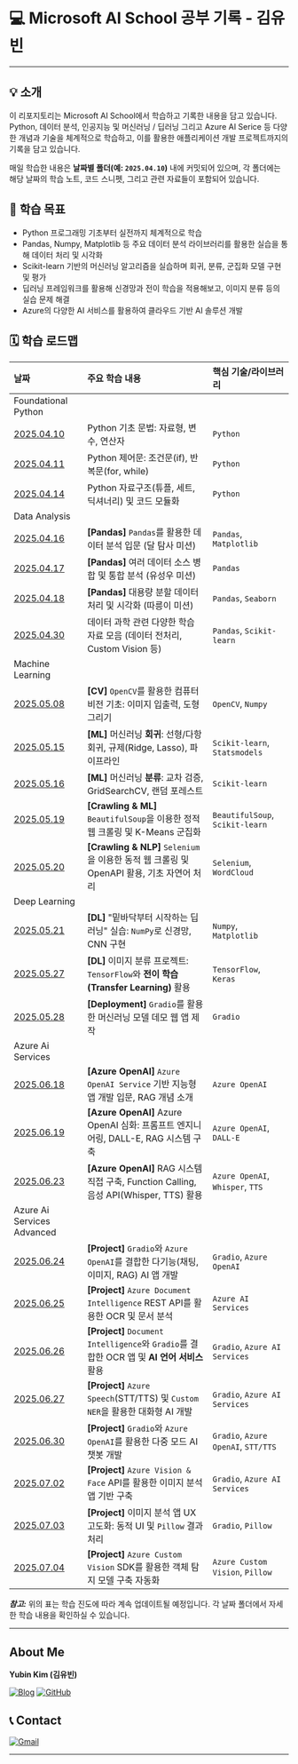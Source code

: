 # 💻 Microsoft AI School 공부 기록 - 김유빈

---

## 💡 소개

이 리포지토리는 Microsoft AI School에서 학습하고 기록한 내용을 담고 있습니다. Python, 데이터 분석, 인공지능 및 머신러닝 / 딥러닝 그리고 Azure AI Serice 등 다양한 개념과 기술을 체계적으로 학습하고, 이를 활용한 애플리케이션 개발 프로젝트까지의 기록을 담고 있습니다.

매일 학습한 내용은 **날짜별 폴더(예: `2025.04.10`)** 내에 커밋되어 있으며, 각 폴더에는 해당 날짜의 학습 노트, 코드 스니펫, 그리고 관련 자료들이 포함되어 있습니다.

## 🎯 학습 목표

- Python 프로그래밍 기초부터 실전까지 체계적으로 학습  
- Pandas, Numpy, Matplotlib 등 주요 데이터 분석 라이브러리를 활용한 실습을 통해 데이터 처리 및 시각화 
- Scikit-learn 기반의 머신러닝 알고리즘을 실습하며 회귀, 분류, 군집화 모델 구현 및 평가 
- 딥러닝 프레임워크를 활용해 신경망과 전이 학습을 적용해보고, 이미지 분류 등의 실습 문제 해결 
- Azure의 다양한 AI 서비스를 활용하여 클라우드 기반 AI 솔루션 개발  

## 🗓️ 학습 로드맵


| 날짜 | 주요 학습 내용 | 핵심 기술/라이브러리 |
| :--- | :--- | :--- |
| Foundational Python | 
| [2025.04.10](./2025.04.10/) | Python 기초 문법: 자료형, 변수, 연산자 | `Python` |
| [2025.04.11](./2025.04.11/) | Python 제어문: 조건문(if), 반복문(for, while) | `Python` |
| [2025.04.14](./2025.04.14/) | Python 자료구조(튜플, 세트, 딕셔너리) 및 코드 모듈화 | `Python` |
| Data Analysis | 
| [2025.04.16](./2025.04.16/) | **[Pandas]** `Pandas`를 활용한 데이터 분석 입문 (달 탐사 미션) | `Pandas`, `Matplotlib` |
| [2025.04.17](./2025.04.17/) | **[Pandas]** 여러 데이터 소스 병합 및 통합 분석 (유성우 미션) | `Pandas` |
| [2025.04.18](./2025.04.18/) | **[Pandas]** 대용량 분할 데이터 처리 및 시각화 (따릉이 미션) | `Pandas`, `Seaborn` |
| [2025.04.30](./2025.04.30/) | 데이터 과학 관련 다양한 학습 자료 모음 (데이터 전처리, Custom Vision 등) | `Pandas`, `Scikit-learn` |
| Machine Learning | 
| [2025.05.08](./2025.05.08/) | **[CV]** `OpenCV`를 활용한 컴퓨터 비전 기초: 이미지 입출력, 도형 그리기 | `OpenCV`, `Numpy` |
| [2025.05.15](./2025.05.15/) | **[ML]** 머신러닝 **회귀**: 선형/다항 회귀, 규제(Ridge, Lasso), 파이프라인 | `Scikit-learn`, `Statsmodels` |
| [2025.05.16](./2025.05.16/) | **[ML]** 머신러닝 **분류**: 교차 검증, GridSearchCV, 랜덤 포레스트 | `Scikit-learn` |
| [2025.05.19](./2025.05.19/) | **[Crawling & ML]** `BeautifulSoup`을 이용한 정적 웹 크롤링 및 K-Means 군집화 | `BeautifulSoup`, `Scikit-learn` |
| [2025.05.20](./2025.05.20/) | **[Crawling & NLP]** `Selenium`을 이용한 동적 웹 크롤링 및 OpenAPI 활용, 기초 자연어 처리 | `Selenium`, `WordCloud` |
| Deep Learning | 
| [2025.05.21](./2025.05.21/) | **[DL]** "밑바닥부터 시작하는 딥러닝" 실습: `NumPy`로 신경망, CNN 구현 | `Numpy`, `Matplotlib` |
| [2025.05.27](./2025.05.27/) | **[DL]** 이미지 분류 프로젝트: `TensorFlow`와 **전이 학습(Transfer Learning)** 활용 | `TensorFlow`, `Keras` |
| [2025.05.28](./2025.05.28/) | **[Deployment]** `Gradio`를 활용한 머신러닝 모델 데모 웹 앱 제작 | `Gradio` |
| Azure Ai Services | 
| [2025.06.18](./2025.06.18/) | **[Azure OpenAI]** `Azure OpenAI Service` 기반 지능형 앱 개발 입문, RAG 개념 소개 | `Azure OpenAI` |
| [2025.06.19](./2025.06.19/) | **[Azure OpenAI]** Azure OpenAI 심화: 프롬프트 엔지니어링, DALL-E, RAG 시스템 구축 | `Azure OpenAI`, `DALL-E` |
| [2025.06.23](./2025.06.23/) | **[Azure OpenAI]** RAG 시스템 직접 구축, Function Calling, 음성 API(Whisper, TTS) 활용 | `Azure OpenAI`, `Whisper`, `TTS` |
| Azure Ai Services Advanced | 
| [2025.06.24](./2025.06.24/) | **[Project]** `Gradio`와 `Azure OpenAI`를 결합한 다기능(채팅, 이미지, RAG) AI 앱 개발 | `Gradio`, `Azure OpenAI` |
| [2025.06.25](./2025.06.25/) | **[Project]** `Azure Document Intelligence` REST API를 활용한 OCR 및 문서 분석 | `Azure AI Services` |
| [2025.06.26](./2025.06.26/) | **[Project]** `Document Intelligence`와 `Gradio`를 결합한 OCR 앱 및 **AI 언어 서비스** 활용 | `Gradio`, `Azure AI Services` |
| [2025.06.27](./2025.06.27/) | **[Project]** `Azure Speech`(STT/TTS) 및 `Custom NER`을 활용한 대화형 AI 개발 | `Gradio`, `Azure AI Services` |
| [2025.06.30](./2025.06.30/) | **[Project]** `Gradio`와 `Azure OpenAI`를 활용한 다중 모드 AI 챗봇 개발 | `Gradio`, `Azure OpenAI`, `STT/TTS` |
| [2025.07.02](./2025.07.02/) | **[Project]** `Azure Vision & Face` API를 활용한 이미지 분석 앱 기반 구축 | `Gradio`, `Azure AI Services` |
| [2025.07.03](./2025.07.02/) | **[Project]** 이미지 분석 앱 UX 고도화: 동적 UI 및 `Pillow` 결과 처리 | `Gradio`, `Pillow` |
| [2025.07.04](./2025.07.04/) | **[Project]** `Azure Custom Vision` SDK를 활용한 객체 탐지 모델 구축 자동화 | `Azure Custom Vision`, `Pillow` |
**_참고:_** 위의 표는 학습 진도에 따라 계속 업데이트될 예정입니다. 각 날짜 폴더에서 자세한 학습 내용을 확인하실 수 있습니다.


---

## About Me

**Yubin Kim (김유빈)**

[![Blog](https://img.shields.io/badge/Blog-FF5722?style=for-the-badge&logo=blogger&logoColor=white)](https://cases.tistory.com/)
<a href="https://github.com/yubi0210"><img src="https://img.shields.io/badge/GitHub-181717?style=for-the-badge&logo=github&logoColor=white" alt="GitHub"/></a>

## 📞 Contact
[![Gmail](https://img.shields.io/badge/ubinn0210@gmail.com-D14836?style=for-the-badge&logo=gmail&logoColor=white)](ubinn0210@gmail.com)


---